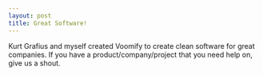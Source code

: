 ```yaml
---
layout: post
title: Great Software!
---
```


Kurt Grafius and myself created Voomify to create clean software for great companies. 
If you have a product/company/project that you need help on, give us a shout.